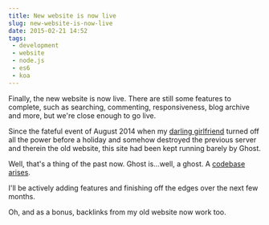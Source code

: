 ```yaml
---
title: New website is now live
slug: new-website-is-now-live
date: 2015-02-21 14:52
tags:
 - development
 - website
 - node.js
 - es6
 - koa
---
```

Finally, the new website is now live. There are still some features to complete, such as searching, commenting, responsiveness, blog archive and more, but we're close enough to go live.

Since the fateful event of August 2014 when my [darling girlfriend](http://twitter.com/kirsty_dev) turned off all the power before a holiday and somehow destroyed the previous server and therein the old website, this site had been kept running barely by Ghost.

Well, that's a thing of the past now. Ghost is...well, a ghost. A [codebase arises](https://github.com/adamkdean/adamkdean-co-uk).

I'll be actively adding features and finishing off the edges over the next few months.

Oh, and as a bonus, backlinks from my old website now work too.
